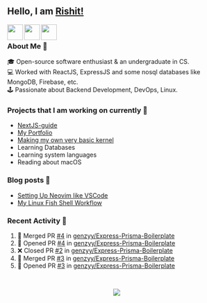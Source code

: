 ## Hello, I am [Rishit!](https://portfolio-genzyy.vercel.app/)

<a href="https://www.linkedin.com/in/rishit-pandey/" target="_blank">
    <img align="left" width="36px" src="https://img.icons8.com/fluency/48/000000/linkedin.png"/>
</a>

<a href="mailto:rishpandey8097@gmail.com" target="_blank">
    <img align="left" width="36px" src="https://img.icons8.com/plasticine/48/000000/gmail-new.png"/>
</a>

<a href="https://drive.google.com/file/d/1qCkZMKmikRYXOyqVC-taDFac7ZNDlGWe/view?usp=sharing" target="_blank">
    <img align="left" width="36px" src="https://img.icons8.com/external-itim2101-lineal-color-itim2101/64/000000/external-resume-human-resources-itim2101-lineal-color-itim2101.png"/>
</a>

<br />

### About Me 🚀

🎓 Open-source software enthusiast & an undergraduate in CS. <br />
💻 Worked with ReactJS, ExpressJS and some nosql databases like MongoDB, Firebase, etc. <br />
🕹️ Passionate about Backend Development, DevOps, Linux. <br />

### Projects that I am working on currently 🚧

- [NextJS-guide](https://github.com/genzyy/NextJS-guide)
- [My Portfolio](https://github.com/genzyy/next-portfolio)
- [Making my own very basic kernel](https://github.com/genzyy/rust_os)
- Learning Databases
- Learning system languages
- Reading about macOS

### Blog posts 📗

<!-- BLOG-POST-LIST:START -->
- [Setting Up Neovim like VSCode](https://dev.to/rishitpandey/setting-up-neovim-like-vscode-j8h)
- [My Linux Fish Shell Workflow](https://dev.to/rishitpandey/my-linux-fish-shell-workflow-28lk)
<!-- BLOG-POST-LIST:END -->

### Recent Activity 👀

<!--START_SECTION:activity-->
1. 🎉 Merged PR [#4](https://github.com/genzyy/Express-Prisma-Boilerplate/pull/4) in [genzyy/Express-Prisma-Boilerplate](https://github.com/genzyy/Express-Prisma-Boilerplate)
2. 💪 Opened PR [#4](https://github.com/genzyy/Express-Prisma-Boilerplate/pull/4) in [genzyy/Express-Prisma-Boilerplate](https://github.com/genzyy/Express-Prisma-Boilerplate)
3. ❌ Closed PR [#2](https://github.com/genzyy/Express-Prisma-Boilerplate/pull/2) in [genzyy/Express-Prisma-Boilerplate](https://github.com/genzyy/Express-Prisma-Boilerplate)
4. 🎉 Merged PR [#3](https://github.com/genzyy/Express-Prisma-Boilerplate/pull/3) in [genzyy/Express-Prisma-Boilerplate](https://github.com/genzyy/Express-Prisma-Boilerplate)
5. 💪 Opened PR [#3](https://github.com/genzyy/Express-Prisma-Boilerplate/pull/3) in [genzyy/Express-Prisma-Boilerplate](https://github.com/genzyy/Express-Prisma-Boilerplate)
<!--END_SECTION:activity-->
<br />

<p align="center">
  <img src="https://github-readme-stats.vercel.app/api?username=genzyy&show_icons=true&theme=radical&count_private=true&line_height=27">
</p>
